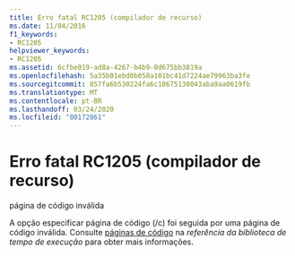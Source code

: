 ```yaml
---
title: Erro fatal RC1205 (compilador de recurso)
ms.date: 11/04/2016
f1_keywords:
- RC1205
helpviewer_keywords:
- RC1205
ms.assetid: 6cfbe019-ad8a-4267-b4b9-0d675bb3819a
ms.openlocfilehash: 5a35b01ebd0b058a101bc41d7224ae79963ba3fe
ms.sourcegitcommit: 857fa6b530224fa6c18675138043aba9aa0619fb
ms.translationtype: MT
ms.contentlocale: pt-BR
ms.lasthandoff: 03/24/2020
ms.locfileid: "80172861"
---
```

# <a name="resource-compiler-fatal-error-rc1205"></a>Erro fatal RC1205 (compilador de recurso)

página de código inválida

A opção especificar página de código (/c) foi seguida por uma página de código inválida. Consulte [páginas de código](../../c-runtime-library/code-pages.md) na *referência da biblioteca de tempo de execução* para obter mais informações.
